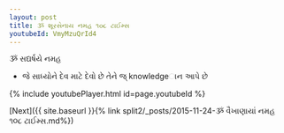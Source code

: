 ```yaml
---
layout: post
title: ૐ શૂરસેનાય નમહ ૧૦૮ ટાઈમ્સ
youtubeId: VmyMzuQrId4
---
```

 
 
 ૐ સદ્યર્ષયે નમહ  
 
 -  જે સાધ્‍યોને દેવ માટે દેવો છે તેને જ્ knowledgeાન આપે છે 
 
  
 
  
 
 
 
 
 
 


{% include youtubePlayer.html id=page.youtubeId %}
 
[Next]({{ site.baseurl }}{% link  split2/_posts/2015-11-24-ૐ વૈખાણાયાં નમહ ૧૦૮ ટાઈમ્સ.md%})
 
